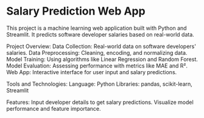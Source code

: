 # Salary Prediction Web App

This project is a machine learning web application built with Python and Streamlit. It predicts software developer salaries based on real-world data.

Project Overview:
Data Collection: Real-world data on software developers' salaries.
Data Preprocessing: Cleaning, encoding, and normalizing data.
Model Training: Using algorithms like Linear Regression and Random Forest.
Model Evaluation: Assessing performance with metrics like MAE and R².
Web App: Interactive interface for user input and salary predictions.

Tools and Technologies:
Language: Python
Libraries: pandas, scikit-learn, Streamlit

Features:
Input developer details to get salary predictions.
Visualize model performance and feature importance.


